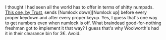 <p>I thought I had seen all the world has to offer in terms of shitty numpads. <a href="http://trust.com/16907">This one, by Trust</a>, sends [Numlock down][Numlock up] before every proper keydown and after every proper keyup. Yes, I guess that's one way to get numbers even when numlock is off. What braindead good-for-nothing freshman got to implement it that way? I guess that's why Woolworth's had it in their clearance bin for 3€. Avoid.</p>